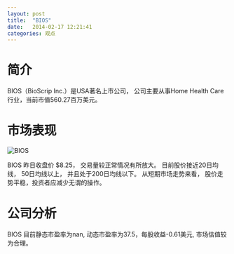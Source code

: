 ```yaml
---
layout: post
title:  "BIOS"
date:   2014-02-17 12:21:41
categories: 观点
---
```


# 简介
BIOS（BioScrip Inc.）是USA著名上市公司，
公司主要从事Home Health Care行业，当前市值560.27百万美元。

# 市场表现

![BIOS](http://finviz.com/chart.ashx?t=BIOS&ty=c&ta=1&p=d&s=l)

BIOS 昨日收盘价 $8.25，
交易量较正常情况有所放大。
目前股价接近20日均线，
50日均线以上，
并且处于200日均线以下。
从短期市场走势来看，
股价走势平稳，投资者应减少无谓的操作。

# 公司分析
BIOS 目前静态市盈率为nan, 动态市盈率为37.5，每股收益-0.61美元,
市场估值较为合理。
